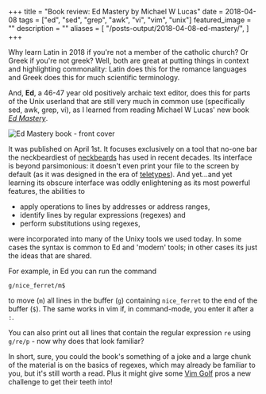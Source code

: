 +++
title = "Book review: Ed Mastery by Michael W Lucas"
date = 2018-04-08
tags = ["ed", "sed", "grep", "awk", "vi", "vim", "unix"]
featured_image = ""
description = ""
aliases = [
    "/posts-output/2018-04-08-ed-mastery/",
]
+++

Why learn Latin in 2018 if you're not a member of the catholic church?  Or Greek if you're not greek? 
Well, both are great at putting things in context and highlighting commonality:
Latin does this for the romance languages and Greek does this for much scientific terminology.

And, **Ed**, a 46-47 year old positively archaic text editor, does this for parts of the Unix userland 
that are still very much in common use (specifically sed, awk, grep, vi), 
as I learned from reading Michael W Lucas' new book *[Ed Mastery](https://www.michaelwlucas.com/tools/ed)*.

![Ed Mastery book - front cover](/img/ed-mastery.jpg)

It was published on April 1st. 
It focuses exclusively on a tool that no-one bar the neckbeardiest of [neckbeards](https://encyclopediadramatica.rs/Neckbeard) has used in recent decades.
Its interface is beyond parsimonious: it doesn't even print your file to the screen by default (as it was designed in the era of [teletypes](https://en.wikipedia.org/wiki/Teleprinter)).
And yet...and yet learning its obscure interface was oddly enlightening as its most powerful features, 
the abilities to 

* apply operations to lines by addresses or address ranges, 
* identify lines by regular expressions (regexes) and
* perform substitutions using regexes,

were incorporated into many of the Unixy tools we used today.
In some cases the syntax is common to Ed and 'modern' tools; 
in other cases its just the ideas that are shared.

For example, in Ed you can run the command

```
g/nice_ferret/m$
```

to move (`m`) all lines in the buffer (`g`) containing `nice_ferret` to the end of the buffer (`$`). 
The same works in vim if, in command-mode, you enter it after a `:`.

You can also print out all lines that contain the regular expression `re` using `g/re/p` - now why does that look familiar?

In short, sure, you could the book's something of a joke and 
a large chunk of the material is on the basics of regexes, which may already be familiar to you, 
but it's still worth a read. 
Plus it might give some [Vim Golf](https://vimgolf.com/) pros a new challenge to get their teeth into!
